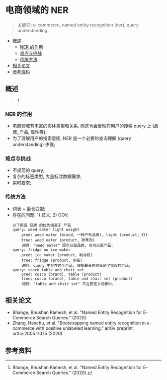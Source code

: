 电商领域的 NER
===
<!--START_SECTION:badge-->
<!--END_SECTION:badge-->
<!--info
top: false
hidden: false
-->

> 关键词: e-commerce, named entity recognition (ner), query understanding

<!-- TOC -->
- [概述](#概述)
    - [NER 的作用](#ner-的作用)
    - [难点与挑战](#难点与挑战)
    - [传统方法](#传统方法)
- [相关论文](#相关论文)
- [参考资料](#参考资料)
<!-- TOC -->


## 概述
> [^1]

### NER 的作用
- 电商领域有丰富的实体类型和关系, 而这也会反映在用户的搜索 query 上 (品牌, 产品, 属性等);
- 为了理解用户的搜索意图, NER 是一个必要的查询理解 (query understanding) 步骤;

### 难点与挑战
- 不规范的 query;
- 复杂的标签类型, 大量标注数据需求;
- 实时要求;

### 传统方法
- 词表 + 最长匹配;
- 存在的问题: 1) 歧义; 2) OOV;
    ```text
    以下假设 品牌 的优先级高于 产品
    query: weed eater light weight
        pred: weed eater (brand, 一种户外品牌), light (product, 灯)
        true: weed eater (product, 除草剂)
        说明: "weed eater" 既可以是品牌, 也可以是产品;
    query: fridge no ice maker
        pred: ice maker (product, 制冰机)
        true: fridge (product, 冰箱)
        说明: query 中存在两个产品, 根据最长原则标记了错误的产品;
    query: cosco table and chair set
        pred: cosco (brand), table (product)
        true: cosco (brand), table and chair set (product)
        说明: "table and chair set" 不在预定义词表中;
    ``` 


## 相关论文
- Bhange, Bhushan Ramesh, et al. "Named Entity Recognition for E-Commerce Search Queries." (2020).
- Zhang, Hanchu, et al. "Bootstrapping named entity recognition in e-commerce with positive unlabeled learning." arXiv preprint arXiv:2005.11075 (2020).


## 参考资料

[^1]: Bhange, Bhushan Ramesh, et al. "Named Entity Recognition for E-Commerce Search Queries." (2020).